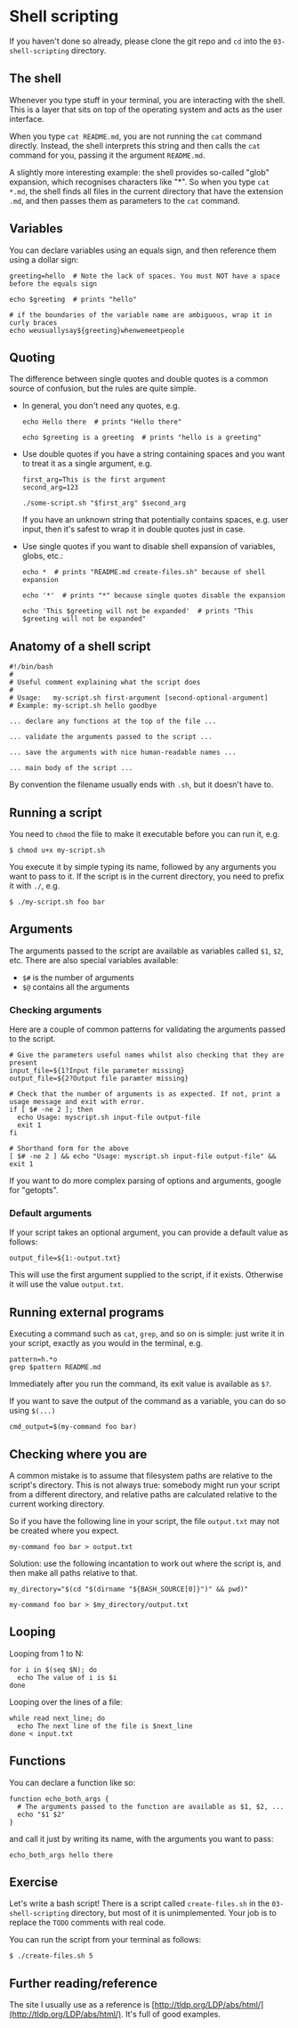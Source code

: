 # Shell scripting

If you haven't done so already, please clone the git repo and `cd` into the `03-shell-scripting` directory.

## The shell

Whenever you type stuff in your terminal, you are interacting with the shell. This is a layer that sits on top of the operating system and acts as the user interface. 

When you type `cat README.md`, you are not running the `cat` command directly. Instead, the shell interprets this string and then calls the `cat` command for you, passing it the argument `README.md`.

A slightly more interesting example: the shell provides so-called "glob" expansion, which recognises characters like "*". So when you type `cat *.md`, the shell finds all files in the current directory that have the extension `.md`, and then passes them as parameters to the `cat` command.

## Variables

You can declare variables using an equals sign, and then reference them using a dollar sign:

```
greeting=hello  # Note the lack of spaces. You must NOT have a space before the equals sign

echo $greeting  # prints "hello"

# if the boundaries of the variable name are ambiguous, wrap it in curly braces 
echo weusuallysay${greeting}whenwemeetpeople  
```

## Quoting

The difference between single quotes and double quotes is a common source of confusion, but the rules are quite simple.

* In general, you don't need any quotes, e.g.

    ```
    echo Hello there  # prints "Hello there"

    echo $greeting is a greeting  # prints "hello is a greeting"
    ```

* Use double quotes if you have a string containing spaces and you want to treat it as a single argument, e.g.

    ```
    first_arg=This is the first argument
    second_arg=123

    ./some-script.sh "$first_arg" $second_arg
    ```

    If you have an unknown string that potentially contains spaces, e.g. user input, then it's safest to wrap it in double quotes just in case.

* Use single quotes if you want to disable shell expansion of variables, globs, etc.:

    ```
    echo *  # prints "README.md create-files.sh" because of shell expansion

    echo '*'  # prints "*" because single quotes disable the expansion

    echo 'This $greeting will not be expanded'  # prints "This $greeting will not be expanded"
    ```

## Anatomy of a shell script

```
#!/bin/bash
#
# Useful comment explaining what the script does
#
# Usage:   my-script.sh first-argument [second-optional-argument]
# Example: my-script.sh hello goodbye

... declare any functions at the top of the file ...

... validate the arguments passed to the script ...

... save the arguments with nice human-readable names ...

... main body of the script ...
```

By convention the filename usually ends with `.sh`, but it doesn't have to.

## Running a script

You need to `chmod` the file to make it executable before you can run it, e.g.

```
$ chmod u+x my-script.sh
```

You execute it by simple typing its name, followed by any arguments you want to pass to it. If the script is in the current directory, you need to prefix it with `./`, e.g.

```
$ ./my-script.sh foo bar
```

## Arguments

The arguments passed to the script are available as variables called `$1`, `$2`, etc. There are also special variables available:

* `$#` is the number of arguments
* `$@` contains all the arguments

### Checking arguments

Here are a couple of common patterns for validating the arguments passed to the script.

```
# Give the parameters useful names whilst also checking that they are present
input_file=${1?Input file parameter missing}
output_file=${2?Output file paramter missing}
```

```
# Check that the number of arguments is as expected. If not, print a usage message and exit with error.
if [ $# -ne 2 ]; then
  echo Usage: myscript.sh input-file output-file
  exit 1
fi
```

```
# Shorthand form for the above
[ $# -ne 2 ] && echo "Usage: myscript.sh input-file output-file" && exit 1
```

If you want to do more complex parsing of options and arguments, google for "getopts".

### Default arguments

If your script takes an optional argument, you can provide a default value as follows:

```
output_file=${1:-output.txt}
```

This will use the first argument supplied to the script, if it exists. Otherwise it will use the value `output.txt`.

## Running external programs

Executing a command such as `cat`, `grep`, and so on is simple: just write it in your script, exactly as you would in the terminal, e.g.

```
pattern=h.*o
grep $pattern README.md
```

Immediately after you run the command, its exit value is available as `$?`.

If you want to save the output of the command as a variable, you can do so using `$(...)`

```
cmd_output=$(my-command foo bar)
```

## Checking where you are

A common mistake is to assume that filesystem paths are relative to the script's directory. This is not always true: somebody might run your script from a different directory, and relative paths are calculated relative to the current working directory.

So if you have the following line in your script, the file `output.txt` may not be created where you expect.

```
my-command foo bar > output.txt
```

Solution: use the following incantation to work out where the script is, and then make all paths relative to that.

```
my_directory="$(cd "$(dirname "${BASH_SOURCE[0]}")" && pwd)"

my-command foo bar > $my_directory/output.txt
```

## Looping

Looping from 1 to N:

```
for i in $(seq $N); do
  echo The value of i is $i
done
```

Looping over the lines of a file:

```
while read next_line; do
  echo The next line of the file is $next_line
done < input.txt
```

## Functions

You can declare a function like so:

```
function echo_both_args {
  # The arguments passed to the function are available as $1, $2, ...
  echo "$1 $2"
}
```

and call it just by writing its name, with the arguments you want to pass:

```
echo_both_args hello there
```

## Exercise

Let's write a bash script! There is a script called `create-files.sh` in the `03-shell-scripting` directory, but most of it is unimplemented. Your job is to replace the `TODO` comments with real code.

You can run the script from your terminal as follows:

```
$ ./create-files.sh 5 
```

## Further reading/reference

The site I usually use as a reference is [http://tldp.org/LDP/abs/html/](http://tldp.org/LDP/abs/html/). It's full of good examples.
